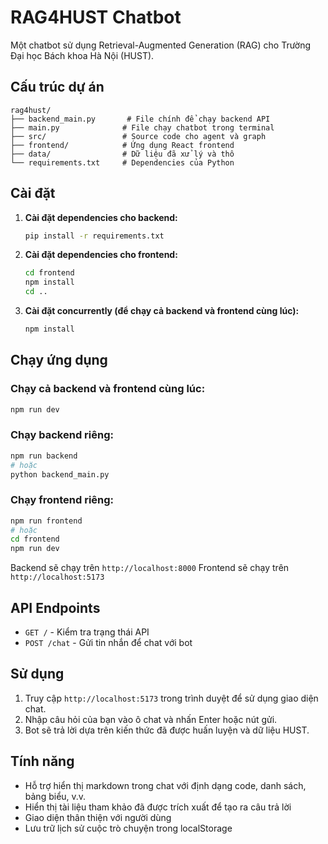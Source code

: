 # RAG4HUST Chatbot

Một chatbot sử dụng Retrieval-Augmented Generation (RAG) cho Trường Đại học Bách khoa Hà Nội (HUST).

## Cấu trúc dự án

```
rag4hust/
├── backend_main.py       # File chính để chạy backend API
├── main.py              # File chạy chatbot trong terminal
├── src/                 # Source code cho agent và graph
├── frontend/            # Ứng dụng React frontend
├── data/                # Dữ liệu đã xử lý và thô
└── requirements.txt     # Dependencies của Python
```

## Cài đặt

1. **Cài đặt dependencies cho backend:**
   ```bash
   pip install -r requirements.txt
   ```

2. **Cài đặt dependencies cho frontend:**
   ```bash
   cd frontend
   npm install
   cd ..
   ```

3. **Cài đặt concurrently (để chạy cả backend và frontend cùng lúc):**
   ```bash
   npm install
   ```

## Chạy ứng dụng

### Chạy cả backend và frontend cùng lúc:
```bash
npm run dev
```

### Chạy backend riêng:
```bash
npm run backend
# hoặc
python backend_main.py
```

### Chạy frontend riêng:
```bash
npm run frontend
# hoặc
cd frontend
npm run dev
```

Backend sẽ chạy trên `http://localhost:8000`
Frontend sẽ chạy trên `http://localhost:5173`

## API Endpoints

- `GET /` - Kiểm tra trạng thái API
- `POST /chat` - Gửi tin nhắn để chat với bot

## Sử dụng

1. Truy cập `http://localhost:5173` trong trình duyệt để sử dụng giao diện chat.
2. Nhập câu hỏi của bạn vào ô chat và nhấn Enter hoặc nút gửi.
3. Bot sẽ trả lời dựa trên kiến thức đã được huấn luyện và dữ liệu HUST.

## Tính năng

- Hỗ trợ hiển thị markdown trong chat với định dạng code, danh sách, bảng biểu, v.v.
- Hiển thị tài liệu tham khảo đã được trích xuất để tạo ra câu trả lời
- Giao diện thân thiện với người dùng
- Lưu trữ lịch sử cuộc trò chuyện trong localStorage